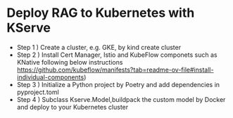 # Deploy RAG to Kubernetes with KServe

- Step 1 ) Create a cluster, e.g. GKE, by kind create cluster 
- Step 2 ) Install Cert Manager, Istio and KubeFlow componets such as KNative following below instructions 
https://github.com/kubeflow/manifests?tab=readme-ov-file#install-individual-components)
- Step 3 ) Initialize a Python project by Poetry and add dependencies in pyproject.toml 
- Step 4 ) Subclass Kserve.Model,buildpack the custom model by Docker and deploy to your Kubernetes cluster
